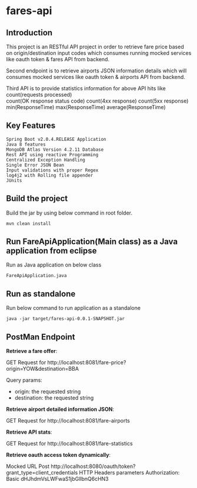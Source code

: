 # fares-api

## Introduction

This project is an RESTful API project in order to retrieve fare price based on origin/destination input codes which consumes running mocked services like oauth token & fares API from backend. 

Second endpoint is to retrieve airports JSON information details which will consumes mocked services like oauth token & airports API from backend.

Third API is to provide statistics information for above API hits like
count(requests processed)  
count(OK response status code)
count(4xx response)
count(5xx response)
min(ResponseTime)
max(ResponseTime)
average(ResponseTime)

## Key Features

	Spring Boot v2.0.4.RELEASE Application
	Java 8 features
	MongoDB Atlas Version 4.2.11 Database
	Rest API using reactive Programming
	Centralized Exception Handling
	Single Error JSON Bean
	Input validations with proper Regex
	log4j2 with Rolling file appender
	JUnits

## Build the project

Build the jar by using below command in root folder.
	
	mvn clean install
	
## Run FareApiApplication(Main class) as a Java application from eclipse

Run as Java application on below class 
	
	FareApiApplication.java
	
## Run as standalone

Run below command to run application as a standalone
	
	java -jar target/fares-api-0.0.1-SNAPSHOT.jar

## PostMan Endpoint

**Retrieve a fare offer**:

GET Request for 
http://localhost:8081/fare-price?origin=YOW&destination=BBA

Query params:
- origin: the requested string
- destination: the requested string

**Retrieve airport detailed information JSON**:

GET Request for
http://localhost:8081/fare-airports


**Retrieve API stats**:

GET Request for
http://localhost:8081/fare-statistics


**Retrieve oauth access token dynamically**:

Mocked URL
Post http://localhost:8080/oauth/token?grant_type=client_credentials
HTTP Headers parameters 
Authorization: Basic dHJhdmVsLWFwaS1jbGllbnQ6cHN3

